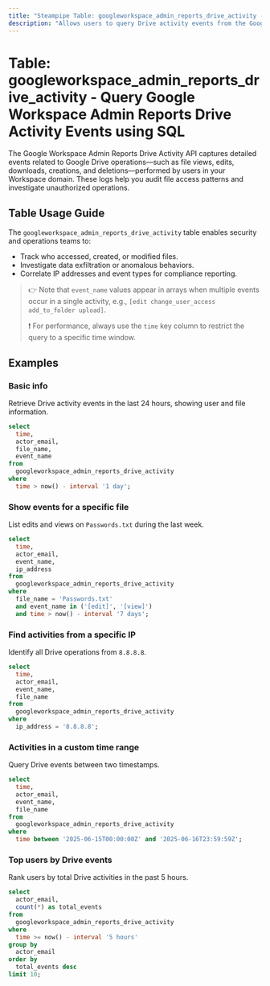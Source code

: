 ```yaml
---
title: "Steampipe Table: googleworkspace_admin_reports_drive_activity - Query Google Workspace Admin Reports Drive Activity Events using SQL"
description: "Allows users to query Drive activity events from the Google Workspace Admin Reports API, providing insights into file operations and user interactions on Google Drive."
---
```


# Table: googleworkspace_admin_reports_drive_activity - Query Google Workspace Admin Reports Drive Activity Events using SQL

The Google Workspace Admin Reports Drive Activity API captures detailed events related to Google Drive operations—such as file views, edits, downloads, creations, and deletions—performed by users in your Workspace domain. These logs help you audit file access patterns and investigate unauthorized operations.

## Table Usage Guide

The `googleworkspace_admin_reports_drive_activity` table enables security and operations teams to:

* Track who accessed, created, or modified files.
* Investigate data exfiltration or anomalous behaviors.
* Correlate IP addresses and event types for compliance reporting.

> :point_right: Note that `event_name` values appear in arrays when multiple events occur in a single activity, e.g., `[edit change_user_access add_to_folder upload]`.
>
> :exclamation: For performance, always use the `time` key column to restrict the query to a specific time window.

## Examples

### Basic info

Retrieve Drive activity events in the last 24 hours, showing user and file information.

```sql
select
  time,
  actor_email,
  file_name,
  event_name
from
  googleworkspace_admin_reports_drive_activity
where
  time > now() - interval '1 day';
```

### Show events for a specific file

List edits and views on `Passwords.txt` during the last week.

```sql
select
  time,
  actor_email,
  event_name,
  ip_address
from
  googleworkspace_admin_reports_drive_activity
where
  file_name = 'Passwords.txt'
  and event_name in ('[edit]', '[view]')
  and time > now() - interval '7 days';
```

### Find activities from a specific IP

Identify all Drive operations from `8.8.8.8`.

```sql
select
  time,
  actor_email,
  event_name,
  file_name
from
  googleworkspace_admin_reports_drive_activity
where
  ip_address = '8.8.8.8';
```

### Activities in a custom time range

Query Drive events between two timestamps.

```sql
select
  time,
  actor_email,
  event_name,
  file_name
from
  googleworkspace_admin_reports_drive_activity
where
  time between '2025-06-15T00:00:00Z' and '2025-06-16T23:59:59Z';
```

### Top users by Drive events

Rank users by total Drive activities in the past 5 hours.

```sql
select
  actor_email,
  count(*) as total_events
from
  googleworkspace_admin_reports_drive_activity
where
  time >= now() - interval '5 hours'
group by
  actor_email
order by
  total_events desc
limit 10;
```
